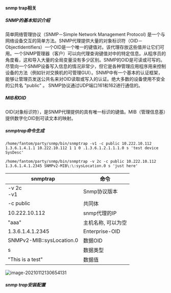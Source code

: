 #### snmp trap相关



##### SNMP的基本知识介绍

简单网络管理协议（SNMP－Simple Network Management Protocol) 是一个与网络设备交互的简单方法。SNMP代理提供大量的对象标识符（OID－ObjectIdentifiers）一个OID是一个唯一的键值对。该代理存放这些值并让它们可用。一个SNMP管理器（客户）可以向代理查询键值对中的特定信息。从程序员的角度看，这和导入大量的全局变量没有多少区别。SNMP的OID是可读或可写的。尽管向一个SNMP设备写入信息的情况非常少，但它是各种管理应用程序用来控制设备的方法（例如针对交换机的可管理GUI）。SNMP中有一个基本的认证框架，能够让管理员发送公共名来对OID读取或写入的认证。绝大多数的设备使用不安全的公共名 "public" 。 SNMP协议通过UDP端口161和162进行通信的。

##### MIB和OID

OID(对象标识符），是SNMP代理提供的具有唯一标识的键值。MIB（管理信息基）提供数字化OID到可读文本的映射。

##### snmptrap命令生成

```shell
/home/fantom/party/snmp/bin/snmptrap -v1 -c public 10.222.10.112 1.3.6.1.4.1.1 10.222.10.112 1 1 0 .1.3.6.1.2.1.1.1.0 s 'test device SysDesc'

/home/fantom/party/snmp/bin/snmptrap -v 2c -c public 10.222.10.112 1.3.6.1.4.1.2345 SNMPv2-MIB\:\:sysLocation.0 s 'just here'
```

| snmptrap                    | 命令               |
| --------------------------- | ------------------ |
| -v 2c<br />-v1              | Snmp协议版本       |
| -c public                   | 共同体             |
| 10.222.10.112               | snmp代理的IP       |
| "aaa"                       | 主机名称, 可以为空 |
| 1.3.6.1.4.1.2345            | Enterprise-OID     |
| SNMPv2-MIB\:\:sysLocation.0 | 数据OID            |
| s                           | 数据类型           |
| "This is a test"            | 数据值             |

![image-20210112130654131](C:\Users\User\AppData\Roaming\Typora\typora-user-images\image-20210112130654131.png)



##### snmp trap安装配置